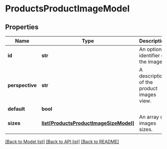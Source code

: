 # ProductsProductImageModel

## Properties
Name | Type | Description | Notes
------------ | ------------- | ------------- | -------------
**id** | **str** | An optional identifier of the image. | [optional] 
**perspective** | **str** | A description of the product images view. | [optional] 
**default** | **bool** |  | [optional] 
**sizes** | [**list[ProductsProductImageSizeModel]**](ProductsProductImageSizeModel.md) | An array of images sizes. | [optional] 

[[Back to Model list]](../README.md#documentation-for-models) [[Back to API list]](../README.md#documentation-for-api-endpoints) [[Back to README]](../README.md)

